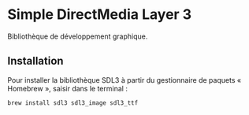 # Simple DirectMedia Layer 3

Bibliothèque de développement graphique.

## Installation

Pour installer la bibliothèque SDL3 à partir du gestionnaire de paquets « Homebrew », saisir dans le terminal :

```
brew install sdl3 sdl3_image sdl3_ttf
```
